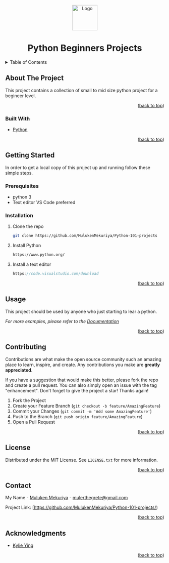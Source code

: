<div id="top"></div>


<!-- PROJECT LOGO -->
<br />
<div align="center">
  <a href="https://github.com/github_username/repo_name">
    <img src="https://upload.wikimedia.org/wikipedia/commons/thumb/c/c3/Python-logo-notext.svg/1200px-Python-logo-notext.svg.png" alt="Logo" width="80" height="80">
  </a>

<h1 align="center">Python Beginners Projects</h1>

  
</div>



<!-- TABLE OF CONTENTS -->
<details>
  <summary>Table of Contents</summary>
  <ol>
    <li>
      <a href="#about-the-project">About The Project</a>
      <ul>
        <li><a href="#built-with">Built With</a></li>
      </ul>
    </li>
    <li>
      <a href="#getting-started">Getting Started</a>
      <ul>
        <li><a href="#prerequisites">Prerequisites</a></li>
        <li><a href="#installation">Installation</a></li>
      </ul>
    </li>
    <li><a href="#usage">Usage</a></li>
    <li><a href="#roadmap">Roadmap</a></li>
    <li><a href="#contributing">Contributing</a></li>
    <li><a href="#license">License</a></li>
    <li><a href="#contact">Contact</a></li>
    <li><a href="#acknowledgments">Acknowledgments</a></li>
  </ol>
</details>



<!-- ABOUT THE PROJECT -->
## About The Project


This project contains a collection of small to mid size python project for a begineer level.
<p align="right">(<a href="#top">back to top</a>)</p>



### Built With

* [Python](https://www.python.org/)


<p align="right">(<a href="#top">back to top</a>)</p>



<!-- GETTING STARTED -->
## Getting Started

In order to get a local copy of this project up and running follow these simple steps.

### Prerequisites

* python 3
* Text editor VS Code preferred 
  

### Installation

1. Clone the repo
   ```sh
   git clone https://github.com/MulukenMekuriya/Python-101-projects
   ```
3. Install Python
   ```sh
   https://www.python.org/
   ```
4. Install a text editor
   ```js
   https://code.visualstudio.com/download
   ```

<p align="right">(<a href="#top">back to top</a>)</p>



<!-- USAGE EXAMPLES -->
## Usage

This project should be used by anyone who just starting to lear a python.

_For more examples, please refer to the [Documentation](https://www.youtube.com/watch?v=8ext9G7xspg)_

<p align="right">(<a href="#top">back to top</a>)</p>





<!-- CONTRIBUTING -->
## Contributing

Contributions are what make the open source community such an amazing place to learn, inspire, and create. Any contributions you make are **greatly appreciated**.

If you have a suggestion that would make this better, please fork the repo and create a pull request. You can also simply open an issue with the tag "enhancement".
Don't forget to give the project a star! Thanks again!

1. Fork the Project
2. Create your Feature Branch (`git checkout -b feature/AmazingFeature`)
3. Commit your Changes (`git commit -m 'Add some AmazingFeature'`)
4. Push to the Branch (`git push origin feature/AmazingFeature`)
5. Open a Pull Request

<p align="right">(<a href="#top">back to top</a>)</p>



<!-- LICENSE -->
## License

Distributed under the MIT License. See `LICENSE.txt` for more information.

<p align="right">(<a href="#top">back to top</a>)</p>



<!-- CONTACT -->
## Contact

My Name - [Muluken Mekuriya](https://www.linkedin.com/in/muluken-mekuriya-313285180/) - mulerthegrete@gmail.com

Project Link: [https://github.com/MulukenMekuriya/Python-101-projects/)

<p align="right">(<a href="#top">back to top</a>)</p>



<!-- ACKNOWLEDGMENTS -->
## Acknowledgments

* [Kylie Ying](https://www.kylieying.com/)

<p align="right">(<a href="#top">back to top</a>)</p>

